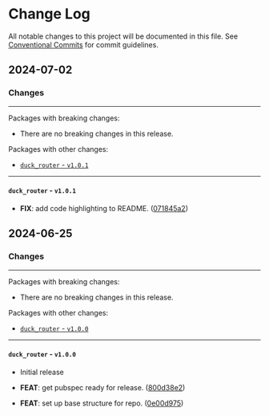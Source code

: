 # Change Log

All notable changes to this project will be documented in this file.
See [Conventional Commits](https://conventionalcommits.org) for commit guidelines.

## 2024-07-02

### Changes

---

Packages with breaking changes:

 - There are no breaking changes in this release.

Packages with other changes:

 - [`duck_router` - `v1.0.1`](#duck_router---v101)

---

#### `duck_router` - `v1.0.1`

 - **FIX**: add code highlighting to README. ([071845a2](https://github.com/collectiveuk/packages/commit/071845a299341f7338c0785095039d749d80f19f))


## 2024-06-25

### Changes

---

Packages with breaking changes:

 - There are no breaking changes in this release.

Packages with other changes:

 - [`duck_router` - `v1.0.0`](#duck_router---v100)

---

#### `duck_router` - `v1.0.0`

 - Initial release

 - **FEAT**: get pubspec ready for release. ([800d38e2](https://github.com/collectiveuk/packages/commit/800d38e2b0e5387f69dd5df8f880c618dee408b9))
 - **FEAT**: set up base structure for repo. ([0e00d975](https://github.com/collectiveuk/packages/commit/0e00d97510bd602b8dadd8c4555d2ac3d29014d9))

